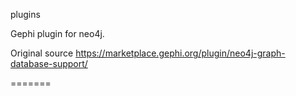 plugins

Gephi plugin for neo4j.

Original source https://marketplace.gephi.org/plugin/neo4j-graph-database-support/

=======
